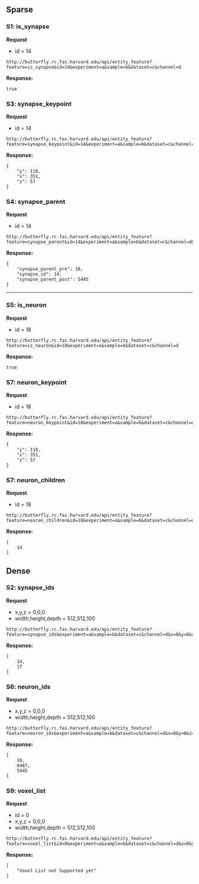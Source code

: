 ## Sparse

### S1: is_synapse

**Request**

- id = 14

```
http://butterfly.rc.fas.harvard.edu/api/entity_feature?feature=is_synapse&id=14&experiment=a&sample=b&dataset=c&channel=d
```

**Response:**

```
true
```

### S3: synapse_keypoint

**Request**

- id = 14

```
http://butterfly.rc.fas.harvard.edu/api/entity_feature?feature=synapse_keypoint&id=14&experiment=a&sample=b&dataset=c&channel=d
```

**Response:**

```
{
    "y": 118, 
    "x": 351, 
    "z": 57
}
```

### S4: synapse_parent

**Request**

- id = 14

```
http://butterfly.rc.fas.harvard.edu/api/entity_feature?feature=synapse_parent&id=14&experiment=a&sample=b&dataset=c&channel=d&x=0&y=0&z=0&width=512&height=512&depth=100
```

**Response:**

```
{
    "synapse_parent_pre": 18, 
    "synapse_id": 14, 
    "synapse_parent_post": 5445
}
```

*****


### S5: is_neuron

**Request**

- id = 18

```
http://butterfly.rc.fas.harvard.edu/api/entity_feature?feature=is_neuron&id=18&experiment=a&sample=b&dataset=c&channel=d
```

**Response:**

```
true
```

### S7: neuron_keypoint

**Request**

- id = 18

```
http://butterfly.rc.fas.harvard.edu/api/entity_feature?feature=neuron_keypoint&id=18&experiment=a&sample=b&dataset=c&channel=d
```

**Response:**

```
{
    "y": 118, 
    "x": 351, 
    "z": 57
}
```

### S7: neuron_children

**Request**

- id = 18

```
http://butterfly.rc.fas.harvard.edu/api/entity_feature?feature=neuron_children&id=18&experiment=a&sample=b&dataset=c&channel=d
```

**Response:**

```
[
    14
]
```

## Dense

### S2: synapse_ids

**Request**

- x,y,z = 0,0,0
- width,height,depth = 512,512,100

```
http://butterfly.rc.fas.harvard.edu/api/entity_feature?feature=synapse_ids&experiment=a&sample=b&dataset=c&channel=d&x=0&y=0&z=0&width=512&height=512&depth=100
```

**Response:**

```
[
    14, 
    17
]
```

### S6: neuron_ids

**Request**

- x,y,z = 0,0,0
- width,height,depth = 512,512,100

```
http://butterfly.rc.fas.harvard.edu/api/entity_feature?feature=neuron_ids&experiment=a&sample=b&dataset=c&channel=d&x=0&y=0&z=0&width=512&height=512&depth=100
```

**Response:**

```
[
    18, 
    6487, 
    5445
]
```

### S9: voxel_list

**Request**

- id = 0
- x,y,z = 0,0,0
- width,height,depth = 512,512,100

```
http://butterfly.rc.fas.harvard.edu/api/entity_feature?feature=voxel_list&id=0&experiment=a&sample=b&dataset=c&channel=d&x=0&y=0&z=0&width=512&height=512&depth=100
```

**Response:**

```
[
    "Voxel List not Supported yet"
]
```
